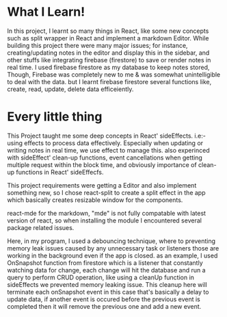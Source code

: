 
<!-- Write what i learnt throughout this project. -->
# What I Learn!
In this project,  I learnt so many things in React, like some new concepts such as split wrapper in React and implement a markdown Editor. While building this project there were many major issues; for instance, creating/updating notes in the editor and display this in the sidebar, and other stuffs like integrating firebase (firestore) to save or render notes in real time.
I used firebase firestore as my database to keep notes stored, Though, Firebase was completely new to me & was somewhat unintelligible to deal with the data. but I learnt firebase firestore several functions like,
create, read, update, delete data efficeiently.

<!-- explain every little things like, modules, effects and clean up function their usecases. -->
# Every little thing
This Project taught me some deep concepts in React' sideEffects. i.e:- using effects to process data effectively. Especially when updating or writing notes in real time, we use effect to manage this.
also experinced with sideEffect' clean-up functions, event cancellations when getting multiple request within the block time, and obviously importance of clean-up functions in React' sideEffecfs.

This project requirements were getting a Editor and also implement something new, so I chose react-split to create a split effect in the app which basically creates resizable window for the components.

react-mde for the markdown, "mde" is not fully compatable with latest version of react, so when installing the module I encountered several package related issues.

<!-- explain the debouncing logic. -->
Here, in my program, I used a debouncing technique, where to preventing memory leak issues caused by any unnecessary task or listeners those are working in the background even if the app is closed.
as an example, I used OnSnapshot function from firestore which is a listener that constantly watching data for change, each change will hit the database and run a query to perform CRUD operation, like using a cleanUp function in sideEffects we prevented memory leaking issue. This cleanup here will terminate  each onSnapshot event in this case that's basically a delay to update data, if another event is occured before the previous event is completed then it will remove the previous one and add a new event.

<!-- experience about using firebase(database), cloud store, firestore, real-time-updates. -->



<!-- some TODOs -->

<!-- 
finished writing the dashboard section, pick up some good color for the UI.
learn firebase authentication for email & password and also check the data retrieval process and sign out process.
prepare the editor & sidebar page; build a good looking UI
clean up the APP.jsx part writing more reusable component.


-->